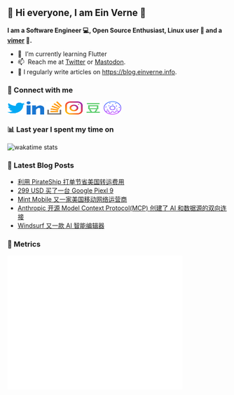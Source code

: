 ## 👋 Hi everyone, I am Ein Verne 👋

**I am a Software Engineer 💻, Open Source Enthusiast, Linux user :penguin: and a [vimer](https://github.com/einverne/dotfiles) :man:.**

- 🌱 &nbsp;I’m currently learning Flutter
- 📫 &nbsp;Reach me at [Twitter](https://twitter.com/einverne) or <a rel="me" href="https://m.einverne.info/@einverne">Mastodon</a>.
- 📝 I regularly write articles on <https://blog.einverne.info>.


### 🔗 Connect with me
<a href="https://twitter.com/einverne" target="_blank"><img align="center" src="images/twitter.svg" alt="twitter einverne" height="30" width="40" /></a>
<a href="https://linkedin.com/in/einverne" target="_blank"><img align="center" src="images/linked-in-alt.svg" alt="linkedin einverne" height="30" width="40" /></a>
<a href="https://stackoverflow.com/users/1820217/einverne" target="_blank"><img align="center" src="images/stack-overflow.svg" alt="stackoverflow einverne" height="30" width="40" /></a>
<a href="https://instagram.com/einverne" target="_blank"><img align="center" src="images/instagram.svg" alt="instagram einverne" height="30" width="40" /></a>
<a href="https://www.douban.com/people/einverne" target="_blank"><img align="center" src="images/douban.svg" alt="douban einverne" height="30" width="40" /></a>
<a href="https://homer.einverne.info" target="_blank"><img align="center" src="images/homer.svg" alt="einverne online services" height="30" width="40" /></a>

### 📊 Last year I spent my time on

![wakatime stats](https://github-readme-stats.vercel.app/api/wakatime?username=einverne&api_domain=wakapi.einverne.info&hide_title=true&hide_border=true&langs_count=18&bg_color=00000000&text_color=777&layout=compact)

### 📕 Latest Blog Posts
<!-- BLOG-POST-LIST:START -->
- [利用 PirateShip 打单节省美国转运费用](https://blog.einverne.info/post/2024/12/pirateship.html)
- [299 USD 买了一台 Google Piexl 9](https://blog.einverne.info/post/2024/12/299-usd-google-pixel-9.html)
- [Mint Mobile 又一家美国移动网络运营商](https://blog.einverne.info/post/2024/12/mint-mobile.html)
- [Anthropic 开源 Model Context Protocol&lpar;MCP&rpar; 创建了 AI 和数据源的双向连接](https://blog.einverne.info/post/2024/12/anthropic-model-context-protocol.html)
- [Windsurf 又一款 AI 智能编辑器](https://blog.einverne.info/post/2024/11/windsurf.html)
<!-- BLOG-POST-LIST:END -->

### 👻 Metrics
<img align="left" src="/metrics.base.svg" alt="Metrics" width="400">
